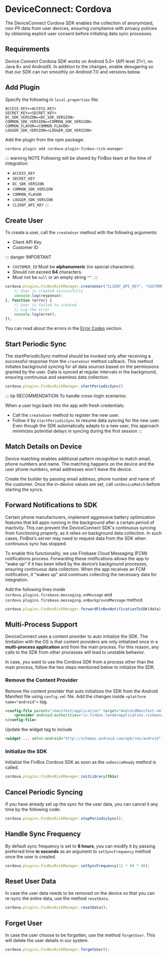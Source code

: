 # DeviceConnect: Cordova

The DeviceConnect Cordova SDK enables the collection of anonymized, non-PII data from user devices, ensuring compliance with privacy policies by obtaining explicit user consent before initiating data sync processes.



## Requirements

Device Connect Cordova SDK works on Android 5.0+ (API level 21+), on Java 8+ and AndroidX. In addition to the changes, enable desugaring so that our SDK can run smoothly on Android 7.0 and versions below.

<CodeSwitcher :languages="{kotlin:'Kotlin',groovy:'Groovy'}">
<template v-slot:kotlin>

```kotlin
android {
    ...
    defaultConfig {
        ...
        // Minimum 5.0+ devices
        minSdkVersion(21)
        ...
    }
    ...
    compileOptions {
        // Flag to enable support for the new language APIs
        coreLibraryDesugaringEnabled = true
        // Sets Java compatibility to Java 8
        sourceCompatibility = JavaVersion.VERSION_1_8
        targetCompatibility = JavaVersion.VERSION_1_8
    }
    // For Kotlin projects
    kotlinOptions {
        jvmTarget = "1.8"
    }
}

dependencies {
    coreLibraryDesugaring("com.android.tools:desugar_jdk_libs:1.1.5")
}
```

</template>
<template v-slot:groovy>

```groovy
android {
    ...
    defaultConfig {
        ...
        // Minimum 5.0+ devices
        minSdkVersion 21
        ...
    }
    ...
    compileOptions {
        // Flag to enable support for the new language APIs
        coreLibraryDesugaringEnabled true
        // Sets Java compatibility to Java 8
        sourceCompatibility JavaVersion.VERSION_1_8
        targetCompatibility JavaVersion.VERSION_1_8
    }
    // For Kotlin projects
    kotlinOptions {
        jvmTarget = "1.8"
    }
}

dependencies {
    coreLibraryDesugaring 'com.android.tools:desugar_jdk_libs:1.1.5'
}
```

</template>
</CodeSwitcher>


## Add Plugin

Specify the following in `local.properties` file:

```properties
ACCESS_KEY=<ACCESS_KEY>
SECRET_KEY=<SECRET_KEY>
DC_SDK_VERSION=<DC_SDK_VERSION>
COMMON_SDK_VERSION=<COMMON_SDK_VERSION>
COMMON_FLAVOR=<COMMON_FLAVOR>
LOGGER_SDK_VERSION=<LOGGER_SDK_VERSION>
```

Add the plugin from the npm package:

```sh
cordova plugin add cordova-plugin-finbox-risk-manager
```

::: warning NOTE
Following will be shared by FinBox team at the time of integration:
- `ACCESS_KEY`
- `SECRET_KEY`
- `DC_SDK_VERSION`
- `COMMON_SDK_VERSION`
- `COMMON_FLAVOR`
- `LOGGER_SDK_VERSION`
- `CLIENT_API_KEY`
:::


## Create User

To create a user, call the `createUser` method with the following arguments:

- Client API Key
- Customer ID

::: danger IMPORTANT
- `CUSTOMER_ID` Must be **alphanumeric** (no special characters).
- Should not exceed **64** characters.
- Must not be `null` or an empty string `""`.
:::

```javascript
cordova.plugins.FinBoxRiskManager.createUser("CLIENT_API_KEY", "CUSTOMER_ID", function (response) {
    // User is created successfully
    console.log(response);
}, function (error) {
    // User is failed to created
    // Log the error
    console.log(error);
});
```

You can read about the errors in the [Error Codes](/device-connect/error-codes.html) section.


## Start Periodic Sync

The startPeriodicSync method should be invoked only after receiving a successful response from the `createUser` method callback. This method initiates background syncing for all data sources based on the permissions granted by the user. Data is synced at regular intervals in the background, ensuring continuous and seamless data collection.

```javascript
cordova.plugins.FinBoxRiskManager.startPeriodicSync()
```

::: tip RECOMMENDATION
To handle cross-login scenarios:

When a user logs back into the app with fresh credentials:
- Call the `createUser` method to register the new user.
- Follow it by `startPeriodicSync` to resume data syncing for the new user.
Even though the SDK automatically adapts to a new user, this approach minimizes potential delays in syncing during the first session
:::

## Match Details on Device

Device matching enables additional pattern recognition to match email, phone numbers and name. The matching happens on the device and the user phone numbers, email addresses won't leave the device.

Create the builder by passing email address, phone number and name of the customer. Once the in-device values are set, call `setDeviceMatch` before starting the syncs.

## Forward Notifications to SDK

Certain phone manufacturers, implement aggressive battery optimization features that kill apps running in the background after a certain period of inactivity. This can prevent the DeviceConnect SDK's continuous syncing from functioning properly, as it relies on background data collection. In such cases, FinBox’s server may need to request data from the SDK when continuous sync has stopped.

To enable this functionality, we use Firebase Cloud Messaging (FCM) notifications process. Forwarding these notifications allows the app to "wake up" if it has been killed by the device’s background processes, ensuring continuous data collection. When the app receives an FCM notification, it "wakes up" and continues collecting the necessary data for integration.

Add the following lines inside `cordova.plugins.firebase.messaging.onMessage` and `cordova.plugins.firebase.messaging.onBackgroundMessage` method.

```javascript
cordova.plugins.FinBoxRiskManager.forwardFinBoxNotificationToSDK(data);
```

## Multi-Process Support

DeviceConnect uses a content provider to auto initialize the SDK. The limitation with the OS is that content providers are only initialized once in a **multi-process application** and from the main process. For this reason, any calls to the SDK from other processes will lead to unstable behavior.

In case, you want to use the Cordova SDK from a process other than the main process, follow the two steps mentioned below to initialize the SDK.

### Remove the Content Provider

Remove the content provider that auto initializes the SDK from the Android Manifest file using `config.xml` file. Add the changes inside `<platform name="android">` tag.

```xml
<config-file parent="/manifest/application" target="AndroidManifest.xml">
    <provider android:authorities="in.finbox.lenderapplication.riskmanagerprovider" android:enabled="true" android:exported="false" android:name="in.finbox.mobileriskmanager.init.AutoInitProvider" tools:node="remove" />
</config-file>
```

Update the widget tag to include

```xml
<widget ... xmlns:android="http://schemas.android.com/apk/res/android" xmlns:tools="http://schemas.android.com/tools"
```

### Initialize the SDK

Initialize the FinBox Cordova SDK as soon as the `onDeviceReady` method is called.

```javascript
cordova.plugins.FinBoxRiskManager.initLibrary(this)
```


## Cancel Periodic Syncing

If you have already set up the sync for the user data, you can cancel it any time by the following code:

```javascript
cordova.plugins.FinBoxRiskManager.stopPeriodicSync();
```


## Handle Sync Frequency

By default sync frequency is set to **8 hours**, you can modify it by passing preferred time **in seconds** as an argument to `setSyncFrequency` method once the user is created.

```javascript
cordova.plugins.FinBoxRiskManager.setSyncFrequency(12 * 60 * 60);
```


## Reset User Data

In case the user data needs to be removed on the device so that you can re-sync the entire data, use the method `resetData`.

```javascript
cordova.plugins.FinBoxRiskManager.resetData();
```


## Forget User

In case the user choose to be forgotten, use the method `forgetUser`. This will delete the user details in our system.

```javascript
cordova.plugins.FinBoxRiskManager.forgetUser();
```
